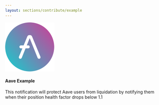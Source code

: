 ```yaml
---
layout: sections/contribute/example
---
```


![](/assets/images/integrations/aave.svg)

#### Aave Example 

This notification will protect Aave users from liquidation by notifying them when their position health factor drops below 1.1